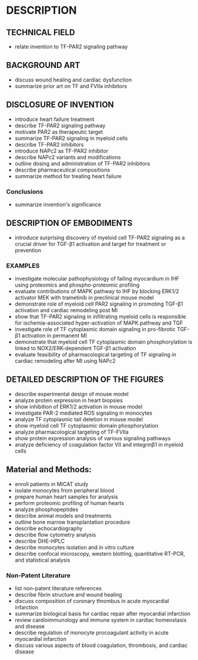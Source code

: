 # DESCRIPTION

## TECHNICAL FIELD

- relate invention to TF-PAR2 signaling pathway

## BACKGROUND ART

- discuss wound healing and cardiac dysfunction
- summarize prior art on TF and FVIIa inhibitors

## DISCLOSURE OF INVENTION

- introduce heart failure treatment
- describe TF-PAR2 signaling pathway
- motivate PAR2 as therapeutic target
- summarize TF-PAR2 signaling in myeloid cells
- describe TF-PAR2 inhibitors
- introduce NAPc2 as TF-PAR2 inhibitor
- describe NAPc2 variants and modifications
- outline dosing and administration of TF-PAR2 inhibitors
- describe pharmaceutical compositions
- summarize method for treating heart failure

### Conclusions

- summarize invention's significance

## DESCRIPTION OF EMBODIMENTS

- introduce surprising discovery of myeloid cell TF-PAR2 signaling as a crucial driver for TGF-β1 activation and target for treatment or prevention

### EXAMPLES

- investigate molecular pathophysiology of failing myocardium in IHF using proteomics and phospho-proteomic profiling
- evaluate contributions of MAPK pathway to IHF by blocking ERK1/2 activator MEK with trametinib in preclinical mouse model
- demonstrate role of myeloid cell PAR2 signaling in promoting TGF-β1 activation and cardiac remodeling post MI
- show that TF-PAR2 signaling in infiltrating myeloid cells is responsible for ischemia-associated hyper-activation of MAPK pathway and TGF
- investigate role of TF cytoplasmic domain signaling in pro-fibrotic TGF-β1 activation in permanent MI
- demonstrate that myeloid cell TF cytoplasmic domain phosphorylation is linked to NOX2/ERK-dependent TGF-β1 activation
- evaluate feasibility of pharmacological targeting of TF signaling in cardiac remodeling after MI using NAPc2

## DETAILED DESCRIPTION OF THE FIGURES

- describe experimental design of mouse model
- analyze protein expression in heart biopsies
- show inhibition of ERK1/2 activation in mouse model
- investigate PAR-2 mediated ROS signaling in monocytes
- analyze TF cytoplasmic tail deletion in mouse model
- show myeloid cell TF cytoplasmic domain phosphorylation
- analyze pharmacological targeting of TF-FVIIa
- show protein expression analysis of various signaling pathways
- analyze deficiency of coagulation factor VII and integrinβ1 in myeloid cells

## Material and Methods:

- enroll patients in MICAT study
- isolate monocytes from peripheral blood
- prepare human heart samples for analysis
- perform proteomic profiling of human hearts
- analyze phosphopeptides
- describe animal models and treatments
- outline bone marrow transplantation procedure
- describe echocardiography
- describe flow cytometry analysis
- describe DHE-HPLC
- describe monocytes isolation and in vitro culture
- describe confocal microscopy, western blotting, quantitative RT-PCR, and statistical analysis

### Non-Patent Literature

- list non-patent literature references
- describe fibrin structure and wound healing
- discuss composition of coronary thrombus in acute myocardial infarction
- summarize biological basis for cardiac repair after myocardial infarction
- review cardioimmunology and immune system in cardiac homeostasis and disease
- describe regulation of monocyte procoagulant activity in acute myocardial infarction
- discuss various aspects of blood coagulation, thrombosis, and cardiac disease

